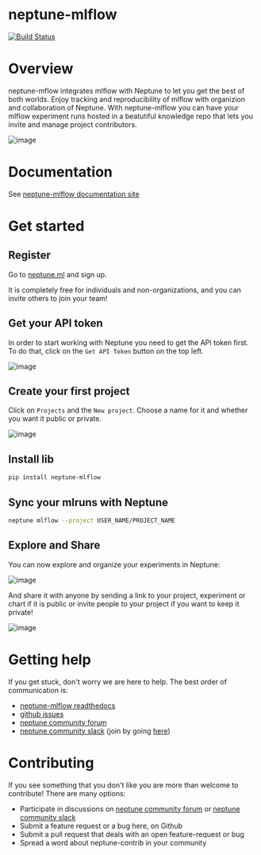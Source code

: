 # neptune-mlflow
[![Build Status](https://travis-ci.org/neptune-ml/neptune-mlflow.svg?branch=master)](https://travis-ci.org/neptune-ml/neptune-mlflow)

# Overview
neptune-mflow integrates mlflow with Neptune to let you get the best of both worlds.
Enjoy tracking and reproducibility of mlflow with organizion and collaboration of Neptune.
With neptune-mlflow you can have your mlflow experiment runs hosted in a beatutiful knowledge repo that lets you invite and manage project contributors. 

![image]()

# Documentation
See [neptune-mlflow documentation site](https://neptune-mlflow.readthedocs.io)

# Get started

## Register
Go to [neptune.ml]() and sign up.

It is completely free for individuals and non-organizations, and you can invite others to join your team!

## Get your API token
In order to start working with Neptune you need to get the API token first.
To do that, click on the `Get API Token` button on the top left.

![image](https://gist.githubusercontent.com/jakubczakon/f754769a39ea6b8fa9728ede49b9165c/raw/e3776e605fea1fd5377c3ec748ba87b71cd8ef12/get_api_token.png)


## Create your first project
Click on `Projects` and the `New project`. Choose a name for it and whether you want it public or private.

![image](https://gist.githubusercontent.com/jakubczakon/f754769a39ea6b8fa9728ede49b9165c/raw/e3776e605fea1fd5377c3ec748ba87b71cd8ef12/new_project.png)

## Install lib

```bash
pip install neptune-mlflow
```

## Sync your mlruns with Neptune

```bash
neptune mlflow --project USER_NAME/PROJECT_NAME
```

## Explore and Share
You can now explore and organize your experiments in Neptune:

![image]()

And share it with anyone by sending a link to your project, experiment or chart if it is public
or invite people to your project if you want to keep it private!

![image](https://gist.githubusercontent.com/jakubczakon/f754769a39ea6b8fa9728ede49b9165c/raw/e3776e605fea1fd5377c3ec748ba87b71cd8ef12/invite.png)

# Getting help
If you get stuck, don't worry we are here to help.
The best order of communication is:

 * [neptune-mlflow readthedocs](https://neptune-mlflow.readthedocs.io)
 * [github issues](https://github.com/neptune-ml/neptune-mlflow/issues)
 * [neptune community forum](https://community.neptune.ml/)
 * [neptune community slack](https://neptune-community.slack.com) (join by going [here](https://join.slack.com/t/neptune-community/shared_invite/enQtNTI4Mjg3ODk2MjQwLWE5YjI0YThiODViNDY4MDBlNmRmZTkwNTE3YzNiMjQ5MGM2ZTFhNzhjN2YzMTIwNDM3NjQyZThmMDk1Y2Q1ZjY))
 
# Contributing
If you see something that you don't like you are more than welcome to contribute!
There are many options:
  
  * Participate in discussions on [neptune community forum](https://community.neptune.ml/) or [neptune community slack](https://neptune-community.slack.com)
  * Submit a feature request or a bug here, on Github
  * Submit a pull request that deals with an open feature-request or bug
  * Spread a word about neptune-contrib in your community
